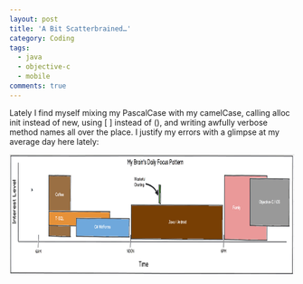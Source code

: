 ```yaml
---
layout: post
title: 'A Bit Scatterbrained…'
category: Coding
tags:
  - java
  - objective-c
  - mobile
comments: true
---
```


<p>Lately I find myself mixing my PascalCase with my camelCase, calling alloc init instead of new, using [ ] instead of (), and writing awfully verbose method names all over the place. I justify my errors with a glimpse at my average day here lately:</p>  <p><a href="/assets/img/scatterbrained.png"><img style="border-bottom: 0px; border-left: 0px; display: inline; border-top: 0px; border-right: 0px" title="Not to scale. Some margin of error. I focus on my family all day. I promise!" border="0" alt="Not to scale. Some margin of error. I focus on my family all day. I promise!" src="/assets/img/scatterbrained.png" width="623" height="212" /></a></p>

